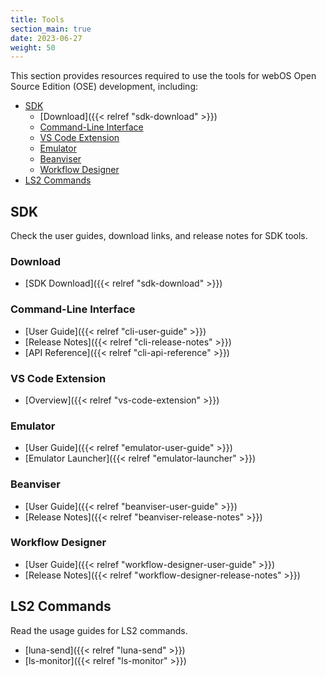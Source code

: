 ```yaml
---
title: Tools
section_main: true
date: 2023-06-27
weight: 50
---
```


This section provides resources required to use the tools for webOS Open Source Edition (OSE) development, including:

* [SDK](#sdk)
    * [Download]({{< relref "sdk-download" >}})
    * [Command-Line Interface](#command-line-interface)
    * [VS Code Extension](#vs-code-extension)
    * [Emulator](#emulator)
    * [Beanviser](#beanviser)
    * [Workflow Designer](#workflow-designer)
* [LS2 Commands](#ls2-commands)

## SDK

Check the user guides, download links, and release notes for SDK tools.

### Download

* [SDK Download]({{< relref "sdk-download" >}})

### Command-Line Interface

* [User Guide]({{< relref "cli-user-guide" >}})
* [Release Notes]({{< relref "cli-release-notes" >}})
* [API Reference]({{< relref "cli-api-reference" >}})

### VS Code Extension

* [Overview]({{< relref "vs-code-extension" >}})

### Emulator

* [User Guide]({{< relref "emulator-user-guide" >}})
* [Emulator Launcher]({{< relref "emulator-launcher" >}})

### Beanviser

* [User Guide]({{< relref "beanviser-user-guide" >}})
* [Release Notes]({{< relref "beanviser-release-notes" >}})

### Workflow Designer

* [User Guide]({{< relref "workflow-designer-user-guide" >}})
* [Release Notes]({{< relref "workflow-designer-release-notes" >}})

## LS2 Commands

Read the usage guides for LS2 commands.

* [luna-send]({{< relref "luna-send" >}})
* [ls-monitor]({{< relref "ls-monitor" >}})
